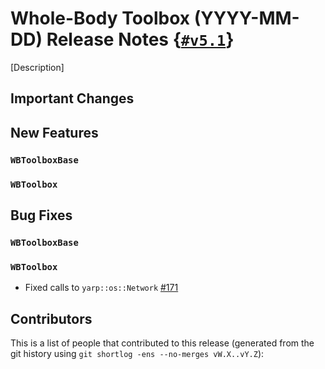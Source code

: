 # Whole-Body Toolbox (YYYY-MM-DD) Release Notes {[`#v5.1`](https://github.com/robotology/wb-toolbox/releases/tag/v5.1)}

[Description]

## Important Changes

## New Features

### `WBToolboxBase`

### `WBToolbox`

## Bug Fixes

### `WBToolboxBase`

### `WBToolbox`

- Fixed calls to `yarp::os::Network` [#171](https://github.com/robotology/wb-toolbox/issues/171)

## Contributors

This is a list of people that contributed to this release (generated from the git history using `git shortlog -ens --no-merges vW.X..vY.Z`):

```
```
